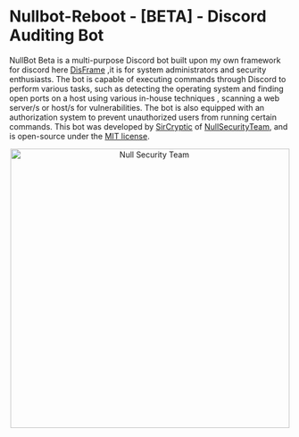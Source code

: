 # Nullbot-Reboot - [BETA] - Discord Auditing Bot

NullBot Beta is a multi-purpose Discord bot built upon my own framework for discord here [DisFrame](https://github.com/SirCryptic/disframe) ,it is for system administrators and security enthusiasts. The bot is capable of executing commands through Discord to perform various tasks, such as detecting the operating system and finding open ports on a host using various in-house techniques , scanning a web server/s or host/s for vulnerabilities. The bot is also equipped with an authorization system to prevent unauthorized users from running certain commands. This bot was developed by [SirCryptic](https://github.com/sircryptic) of [NullSecurityTeam](https://github.com/orgs/NULL-Security-Team), and is open-source under the [MIT license](https://github.com/SirCryptic/Nullbot-Reboot/blob/main/LICENSE).

<p align="center">
  <a href="https://github.com/NULL-Security-Team">
    <img src="https://user-images.githubusercontent.com/48811414/219992613-de266069-beaa-4071-ac2c-8b563fb441ac.png" alt="Null Security Team" width="500" 
    onmouseover="this.style.transform='scale(1.05)'; this.style.opacity='0.8';" 
    onmouseout="this.style.transform='scale(1)'; this.style.opacity='1';">
  </a>
